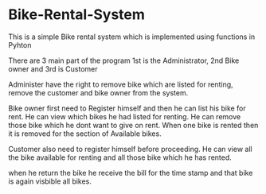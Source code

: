 # Bike-Rental-System

This is a simple Bike rental system which is implemented using functions in Pyhton

There are 3 main part of the program
1st is the Administrator, 2nd Bike owner and 3rd is Customer

Administer have the right to remove bike which are listed for renting, remove the customer and bike owner from the system.

Bike owner first need to Register himself and then he can list his bike for rent.
He can view which bikes he had listed for renting. He can remove those bike which he dont want to give on rent.
When one bike is rented then it is removed for the section of Available bikes.

Customer also need to register himself before proceeding.
He can view all the bike available for renting and all those bike which he has rented.

when he return the bike he receive the bill for the time stamp and that bike is again visbible all bikes.
